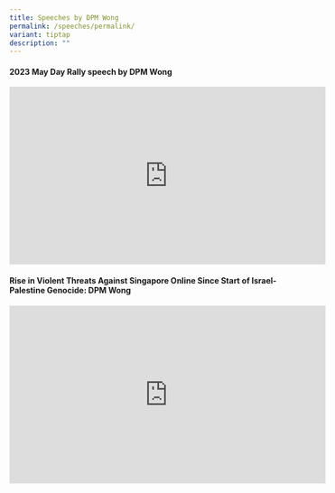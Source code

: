 ```yaml
---
title: Speeches by DPM Wong
permalink: /speeches/permalink/
variant: tiptap
description: ""
---
```

<h4>2023 May Day Rally speech by DPM Wong</h4><div class="iframe-wrapper"><iframe height="315" width="560" allowfullscreen="true" frameborder="0" src="https://www.youtube.com/embed/dIf8_LOYzuE?si=z85dvjqEfDpAvsTU"></iframe></div><h4>Rise in Violent Threats Against Singapore Online Since Start of Israel-Palestine Genocide: DPM Wong</h4><div class="iframe-wrapper"><iframe height="315" width="560" allowfullscreen="true" frameborder="0" src="https://www.youtube.com/embed/whtd2MSZEbo?si=Hfh7GjZPruUHdYx4"></iframe></div><p></p>